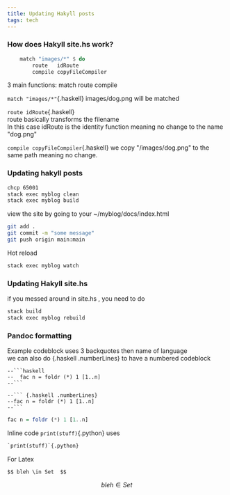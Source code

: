 ```yaml
---
title: Updating Hakyll posts
tags: tech
---
```


### How does Hakyll site.hs work?  
``` haskell
    match "images/*" $ do
        route   idRoute
        compile copyFileCompiler
```

3 main functions: match route compile 

`match "images/*"`{.haskell}
images/dog.png will be matched

`route idRoute`{.haskell}   
route basically transforms the filename   
In this case idRoute is the identity function meaning no change to the name "dog.png"

`compile copyFileCompiler`{.haskell}
we copy "/images/dog.png" to the same path meaning no change.

### Updating hakyll posts

```bash
chcp 65001
stack exec myblog clean
stack exec myblog build
```
view the site by going to your ~/myblog/docs/index.html

```bash
git add .
git commit -m "some message"
git push origin main:main
```

Hot reload
``` haskell
stack exec myblog watch
```

### Updating Hakyll site.hs

if you messed around in site.hs , you need to do
``` haskell
stack build
stack exec myblog rebuild
```

### Pandoc formatting

Example codeblock uses 3 backquotes then name of language  
we can also do {.haskell .numberLines} to have a numbered codeblock
``` {.haskell .numberLines}
--```haskell
--  fac n = foldr (*) 1 [1..n]
--```

--``` {.haskell .numberLines}
--fac n = foldr (*) 1 [1..n]
--```

```

``` haskell
fac n = foldr (*) 1 [1..n]
```


Inline code `print(stuff)`{.python} uses   
``` python
`print(stuff)`{.python}
```

   
  
For Latex 
```{.ruby .numberLines}
$$ bleh \in Set  $$
```
$$ bleh \in Set $$